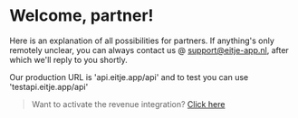 # Welcome, partner!

Here is an explanation of all possibilities for partners. If anything's only remotely unclear, you can always contact us @ support@eitje-app.nl, after which we'll reply to you shortly.

Our production URL is 'api.eitje.app/api' and to test you can use 'testapi.eitje.app/api'

> Want to activate the revenue integration? [Click here](/omzet)
